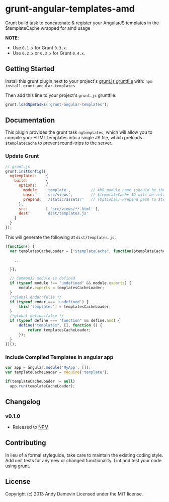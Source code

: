# grunt-angular-templates-amd 

Grunt build task to concatenate & register your AngularJS templates in the $templateCache wrapped for amd usage

**NOTE**:

- Use `0.1.x` for Grunt `0.3.x`.
- Use `0.2.x` or `0.3.x` for Grunt `0.4.x`.


## Getting Started
Install this grunt plugin next to your project's [grunt.js gruntfile][getting_started] with: `npm install grunt-angular-templates`

Then add this line to your project's `grunt.js` gruntfile:

```javascript
grunt.loadNpmTasks('grunt-angular-templates');
```

[grunt]: http://gruntjs.com/
[getting_started]: https://github.com/gruntjs/grunt/blob/master/docs/getting_started.md


## Documentation

This plugin provides the grunt task `ngtemplates`, which will allow you to compile your HTML templates into a single JS file,
which preloads `$templateCache` to prevent round-trips to the server.

### Update Grunt

```js
// grunt.js
grunt.initConfig({
  ngtemplates:    {
    build:        {
      options:    {
        module:   'template',         // AMD module name (should be the filename)
        base:     'src/views',        // $templateCache ID will be relative to this folder
        prepend:  '/static/assets/'   // (Optional) Prepend path to $templateCache ID
      },
      src:        [ 'src/views/**.html' ],
      dest:       'dist/templates.js'
    }
  }
});
```

This will generate the following at `dist/templates.js`:

```js
(function() {
  var templatesCacheLoader = ["$templateCache", function($templateCache) {

    ...

  }];

  // CommonJS module is defined
  if (typeof module !== "undefined" && module.exports) {
      module.exports = templatesCacheLoader;
  }
  /*global ender:false */
  if (typeof ender === 'undefined') {
      this['templates'] = templatesCacheLoader;
  }
  /*global define:false */
  if (typeof define === "function" && define.amd) {
      define("templates", [], function () {
          return templatesCacheLoader;
      });
  }
})();
```

### Include Compiled Templates in angular app


```javascript
var app = angular.module('MyApp', []);
var templateCacheLoader = require('template');

if(templateCacheLoader != null)
  app.run(templateCacheLoader);
```



## Changelog



### v0.1.0

- Released to [NPM](https://npmjs.org/package/grunt-angular-templates-amd)

## Contributing
In lieu of a formal styleguide, take care to maintain the existing coding style. Add unit tests for any new or changed functionality. Lint and test your code using [grunt][grunt].


## License

Copyright (c) 2013 Andy Damevin
Licensed under the MIT license.
